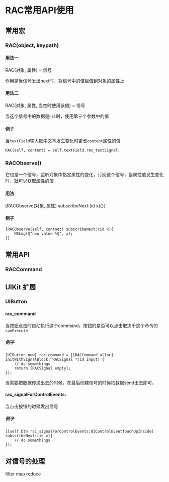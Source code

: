 # RAC常用API使用

## 常用宏

### RAC(object, keypath)

#### 用法一

RAC(对象, 属性) = 信号

作用是当信号发出next时，将信号中的值赋值到对象的属性上

#### 用法二

RAC(对象, 属性, 当空时使用该值) = 信号

当这个信号中的数据是`nil`时，使用第三个参数中的值

#### 例子

当`textField`输入框中文本发生变化时更改`content`属性的值

```
RAC(self, content) = self.textField.rac_textSignal;
```

### RACObserve()

它也是一个信号，监听对象中指定属性的变化，订阅这个信号，当属性值发生变化时，就可以获取属性的值

#### 用法

[RACObserve(对象, 属性) subscribeNext:(id x){}]

#### 例子

```
[RACObserve(self, contnet) subscribeNext:(id x){
    NSLog(@"new value %@", x);
}]
```

## 常用API

### RACCommand 

## UIKit 扩展

### UIButton

#### rac_command

当按钮点击时自动执行这个command，按钮的是否可以点击取决于这个命令的`canExecute`

##### 例子

```
[UIButton new].rac_command = [[RACCommand alloc] initWithSignalBlock:^RACSignal *(id input) {
    // do somethings
    return [RACSignal empty];
}];
```
当需要把数据传递出去的时候，在最后创建信号的时候把数据send出去即可。

#### rac_signalForControlEvents:

当点击按钮的时候发出信号

##### 例子

```
[[self.btn rac_signalForControlEvents:UIControlEventTouchUpInside] subscribeNext:(id x){
    // do somethings
}];
```

## 对信号的处理

filter map reduce
